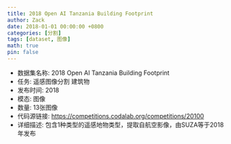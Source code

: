 ```yaml
---
title: 2018 Open AI Tanzania Building Footprint
author: Zack
date: 2018-01-01 00:00:00 +0800
categories: [分割]
tags: [dataset, 图像]
math: true
pin: false
---
```

- 数据集名称: 2018 Open AI Tanzania Building Footprint
- 任务: 遥感图像分割 建筑物
- 发布时间: 2018
- 模态: 图像
- 数量: 13张图像
- 代码源链接: https://competitions.codalab.org/competitions/20100
- 详细描述: 包含1种类型的遥感地物类型，提取自航空影像，由SUZA等于2018年发布
